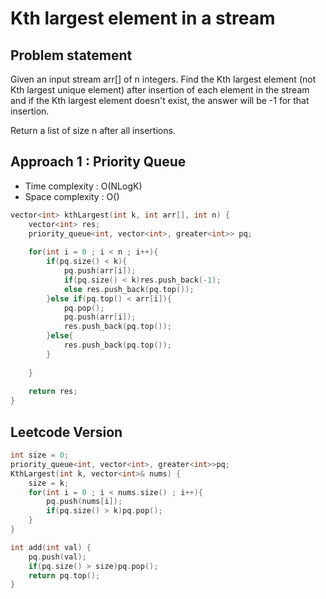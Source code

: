 # Kth largest element in a stream

## Problem statement

Given an input stream arr[] of n integers. Find the Kth largest element (not Kth largest unique element) after insertion of each element in the stream and if the Kth largest element doesn't exist, the answer will be -1 for that insertion.  

Return a list of size n after all insertions.

## Approach 1 : Priority Queue

- Time complexity : O(NLogK) 
- Space complexity : O()

```cpp
vector<int> kthLargest(int k, int arr[], int n) {
    vector<int> res;
    priority_queue<int, vector<int>, greater<int>> pq;
    
    for(int i = 0 ; i < n ; i++){
        if(pq.size() < k){
            pq.push(arr[i]);
            if(pq.size() < k)res.push_back(-1);
            else res.push_back(pq.top());
        }else if(pq.top() < arr[i]){
            pq.pop();
            pq.push(arr[i]);
            res.push_back(pq.top());
        }else{
            res.push_back(pq.top());
        }
        
    }
    
    return res;
}
```

## Leetcode Version

```cpp
int size = 0;
priority_queue<int, vector<int>, greater<int>>pq;
KthLargest(int k, vector<int>& nums) {
    size = k;
    for(int i = 0 ; i < nums.size() ; i++){
        pq.push(nums[i]);
        if(pq.size() > k)pq.pop();
    }
}

int add(int val) {
    pq.push(val);
    if(pq.size() > size)pq.pop();
    return pq.top();
}
```